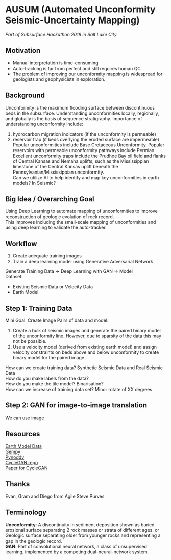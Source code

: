 # AUSUM (Automated Unconformity Seismic-Uncertainty Mapping)  

*Part of Subsurface Hackathon 2018 in Salt Lake City*
  
## Motivation  
* Manual interpretation is time-consuming  
* Auto-tracking is far from perfect and still requires human QC  
* The problem of improving our unconformity mapping is widespread for geologists and geophysicists in exploration.  
  
## Background  
Unconformity is the maximum flooding surface between discontinuous beds in the subsurface. Understanding unconformities locally, regionally, and globally is the basis of sequence stratigraphy. Importance of understanding unconformity include:  
1)	hydrocarbon migration indicators (if the unconformity is permeable)  
2)	reservoir trap (if beds overlying the eroded surface are impermeable)  
Popular unconformities include Base Cretaceous Unconformity. Popular reservoirs with permeable unconformity pathways include Permian. Excellent unconformity traps include the Prudhoe Bay oil field and flanks of Central Kansas and Nemaha uplifts, such as the Mississippian limestone of the Central Kansas uplift beneath the Pennsylvanian/Mississippian unconformity.  
Can we utilize AI to help identify and map key unconformities in earth models? In Seismic?  
  
## Big Idea / Overarching Goal  
Using Deep Learning to automate mapping of unconformities to improve reconstruction of geologic evolution of rock record.  
This improves including the small-scale mapping of unconformities and using deep learning to validate the auto-tracker.  
  
## Workflow  
1.	Create adequate training images    
2.	Train a deep learning model using Generative Adversarial Network    
  
Generate Training Data -> Deep Learning with GAN -> Model  
Dataset:    
-	Existing Seismic Data or Velocity Data  
-	Earth Model  
  
## Step 1: Training Data  
Mini Goal: Create Image Pairs of data and model.  
1.	Create a bulk of seismic images and generate the paired binary model of the unconformity line. However, due to sparsity of the data this may not be possible.  
2.	Use a velocity model (derived from existing earth model) and assign velocity constraints on beds above and below unconformity to create binary model for the paired image.  
  
How can we create training data? Synthetic Seismic Data and Real Seismic Data  
How do you make labels from the data?  
How do you make the tile model? Binarisation?  
How can we increase of training data set? Minor rotate of XX degrees.  
  
## Step 2: GAN for image-to-image translation  
We can use image  

## Resources  
[Earth Model Data](https://github.com/gganssle/cseg-imXlate/tree/master/dat)  
[Gempy](https://github.com/cgre-aachen/gempy)   
[Pynoddy](https://github.com/flohorovicic/pynoddy)   
[CycleGAN repo](https://github.com/junyanz/pytorch-CycleGAN-and-pix2pix)  
[Paper for CycleGAN](https://arxiv.org/abs/1703.10593)  
    
##  Thanks  
Evan, Gram and Diego from Agile
Steve Purves
  
## Terminology
**Unconformity**: A discontinuity in sediment deposition shown as buried erosional surface separating 2 rock masses or strata of different ages. or Geologic surface separating older from younger rocks and representing a gap in the geologic record.  
**GAN**: Part of convolutional neural network, a class of unsupervised learning, implemented by a competing dual-neural-network system.  
